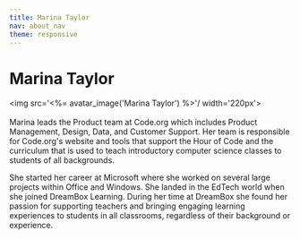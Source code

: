 ```yaml
---
title: Marina Taylor
nav: about_nav
theme: responsive
---
```

# Marina Taylor

<img src='<%= avatar_image('Marina Taylor') %>'/ width='220px'>
<br/>
<br/>
Marina leads the Product team at Code.org which includes Product Management, Design, Data, and Customer Support.  Her team is responsible for Code.org's website and tools that support the Hour of Code and the curriculum that is used to teach introductory computer science classes to students of all backgrounds.
 
She started her career at Microsoft where she worked on several large projects within Office and Windows.  She landed in the EdTech world when she joined DreamBox Learning.  During her time at DreamBox she found her passion for supporting teachers and bringing engaging learning experiences to students in all classrooms, regardless of their background or experience.